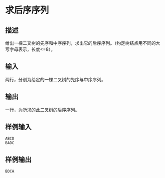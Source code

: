 # 求后序序列

## 描述

给出一棵二叉树的先序和中序序列，求出它的后序序列。（约定树结点用不同的大写字母表示，长度<=8）。

## 输入

两行，分别为给定的一棵二叉树的先序与中序序列。

## 输出

一行，为所求的此二叉树的后序序列。

## 样例输入

```
ABCD
BADC
```

## 样例输出

```
BDCA
```